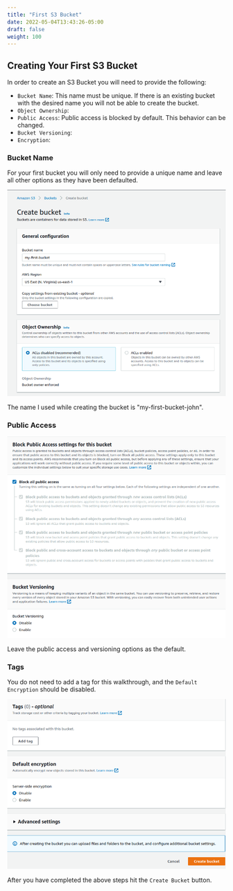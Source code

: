 ```yaml
---
title: "First S3 Bucket"
date: 2022-05-04T13:43:26-05:00
draft: false
weight: 100
---
```


## Creating Your First S3 Bucket

In order to create an S3 Bucket you will need to provide the following:
- `Bucket Name`: This name must be unique. If there is an existing bucket with the desired name you will not be able to create the bucket.
- `Object Ownership`:
- `Public Access`: Public access is blocked by default. This behavior can be changed.
- `Bucket Versioning`:
- `Encryption`:

### Bucket Name
For your first bucket you will only need to provide a unique name and leave all other options as they have been defaulted.

![first-bucket-view](pictures/first-bucket-view.png?classes=border)

The name I used  while creating the bucket is "my-first-bucket-john".

### Public Access

![public-access-versioning](pictures/public-access-versioning.png?classes=border)

Leave the public access and versioning  options as the default.

### Tags

You do not need to add a tag for this walkthrough, and the `Default Encryption` should be disabled.

![tags-encryption-advanced](pictures/tags-encryption-advanced.png?classes=border)

After you have completed the above steps hit the `Create Bucket` button.

